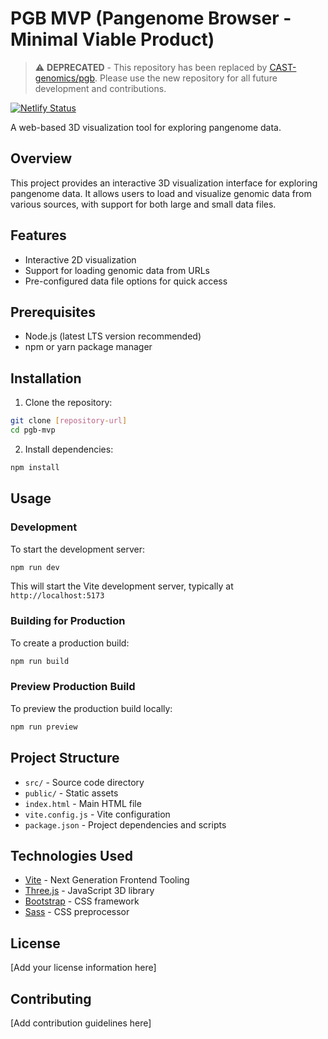 # PGB MVP (Pangenome Browser - Minimal Viable Product)

> ⚠️ **DEPRECATED** - This repository has been replaced by [CAST-genomics/pgb](https://github.com/CAST-genomics/pgb). Please use the new repository for all future development and contributions.

[![Netlify Status](https://api.netlify.com/api/v1/badges/824b1763-2af8-44d4-af3c-1a5d0c1f26d2/deploy-status)](https://app.netlify.com/projects/pgb-mvp/deploys)

A web-based 3D visualization tool for exploring pangenome data.

## Overview

This project provides an interactive 3D visualization interface for exploring pangenome data. It allows users to load and visualize genomic data from various sources, with support for both large and small data files.

## Features

- Interactive 2D visualization
- Support for loading genomic data from URLs
- Pre-configured data file options for quick access

## Prerequisites

- Node.js (latest LTS version recommended)
- npm or yarn package manager

## Installation

1. Clone the repository:
```bash
git clone [repository-url]
cd pgb-mvp
```

2. Install dependencies:
```bash
npm install
```

## Usage

### Development

To start the development server:
```bash
npm run dev
```

This will start the Vite development server, typically at `http://localhost:5173`

### Building for Production

To create a production build:
```bash
npm run build
```

### Preview Production Build

To preview the production build locally:
```bash
npm run preview
```

## Project Structure

- `src/` - Source code directory
- `public/` - Static assets
- `index.html` - Main HTML file
- `vite.config.js` - Vite configuration
- `package.json` - Project dependencies and scripts

## Technologies Used

- [Vite](https://vitejs.dev/) - Next Generation Frontend Tooling
- [Three.js](https://threejs.org/) - JavaScript 3D library
- [Bootstrap](https://getbootstrap.com/) - CSS framework
- [Sass](https://sass-lang.com/) - CSS preprocessor

## License

[Add your license information here]

## Contributing

[Add contribution guidelines here] 
